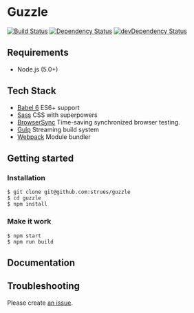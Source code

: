# Guzzle
[![Build Status][build-badge]][travis]
[![Dependency Status][david-badge]][david]
[![devDependency Status][david-dev-badge]][david-dev]
## Requirements
- Node.js (5.0+)

## Tech Stack
- [Babel 6](http://babeljs.io/) ES6+ support
- [Sass](http://sass-lang.com/) CSS with superpowers
- [BrowserSync](https://browsersync.io/) Time-saving synchronized browser testing.
- [Gulp](http://gulpjs.com/) Streaming build system
- [Webpack](https://webpack.github.io/) Module bundler


## Getting started

### Installation

```shell
$ git clone git@github.com:strues/guzzle
$ cd guzzle
$ npm install
```

### Make it work

```shell
$ npm start
$ npm run build
```

## Documentation


Troubleshooting
---------------

Please create [an issue](https://github.com/strues/guzzle/issues/new).


[build-badge]: http://img.shields.io/travis/strues/guzzle.svg?branch=master&style=flat
[david-badge]: http://img.shields.io/david/strues/guzzle.svg?style=flat
[david-dev-badge]: http://img.shields.io/david/dev/strues/guzzle.svg?style=flat

[travis]: https://travis-ci.org/strues/guzzle
[david]: https://david-dm.org/strues/guzzle
[david-dev]: https://david-dm.org/strues/guzzle#info=devDependencies
